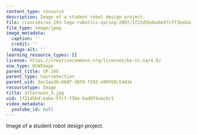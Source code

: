 ```yaml
---
content_type: resource
description: Image of a student robot design project.
file: /courses/es-293-lego-robotics-spring-2007/1f21d5bdeabe5fcff3babad974aacbc1_afternoon_3.jpg
file_type: image/jpeg
image_metadata:
  caption: ''
  credit: ''
  image-alt: ''
learning_resource_types: []
license: https://creativecommons.org/licenses/by-nc-sa/4.0/
ocw_type: OCWImage
parent_title: SP.285
parent_type: CourseSection
parent_uid: 3ac1aa36-8b07-38f8-f202-a90f68c5443e
resourcetype: Image
title: afternoon_3.jpg
uid: 1f21d5bd-eabe-5fcf-f3ba-bad974aacbc1
video_metadata:
  youtube_id: null
---
```

Image of a student robot design project.
